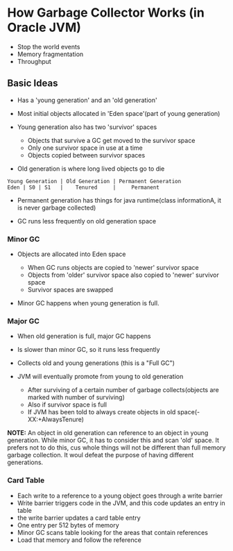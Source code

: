 # How Garbage Collector Works (in Oracle JVM)

- Stop the world events
- Memory fragmentation
- Throughput

## Basic Ideas

- Has a 'young generation' and an 'old generation'
- Most initial objects allocated in 'Eden space'(part of young generation)
- Young generation also has two 'survivor' spaces
  - Objects that survive a GC get moved to the survivor space
  - Only one survivor space in use at a time
  - Objects copied between survivor spaces

- Old generation is where long lived objects go to die

```shell
Young Generation | Old Generation | Permanent Generation
Eden | S0 | S1   |    Tenured     |     Permanent
```

* Permanent generation has things for java runtime(class informationA, it is
  never garbage collected)

* GC runs less frequently on old generation space

### Minor GC

- Objects are allocated into Eden space
  - When GC runs objects are copied to 'newer' survivor space
  - Objects from 'older' survivor space also copied to 'newer' survivor space
  - Survivor spaces are swapped

- Minor GC happens when young generation is full.

### Major GC

- When old generation is full, major GC happens
- Is slower than minor GC, so it runs less frequently

- Collects old and young generations (this is a "Full GC")

- JVM will eventually promote from young to old generation
  - After surviving of a certain number of garbage collects(objects are marked with number of surviving)
  - Also if survivor space is full
  - If JVM has been told to always create objects in old space(-XX:+AlwaysTenure)

**NOTE:** An object in old generation can reference to an object in young
generation. While minor GC, it has to consider this and scan 'old' space. It
prefers not to do this, cus whole things will not be different than full memory
garbage collection. It woul defeat the purpose of having different generations.

### Card Table

- Each write to a reference to a young object goes through a write barrier
- Write barrier triggers code in the JVM, and this code updates an entry in table
- the write barrier updates a card table entry
- One entry per 512 bytes of memory
- Minor GC scans table looking for the areas that contain references
- Load that memory and follow the reference
